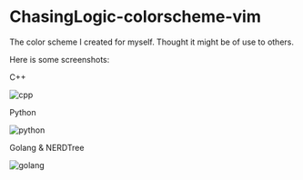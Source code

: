 ChasingLogic-colorscheme-vim
============================

The color scheme I created for myself. Thought it might be of use to others.

Here is some screenshots:

C++

![cpp](https://raw.github.com/ChasingLogic/ChasingLogic-colorscheme-vim/master/cpp.png)


Python

![python](https://raw.github.com/ChasingLogic/ChasingLogic-colorscheme-vim/master/python.png)


Golang & NERDTree

![golang](https://raw.github.com/ChasingLogic/ChasingLogic-colorscheme-vim/master/golang.png)
